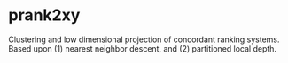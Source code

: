 # prank2xy
Clustering and low dimensional projection of concordant ranking systems.
Based upon (1) nearest neighbor descent, and (2) partitioned local depth.
